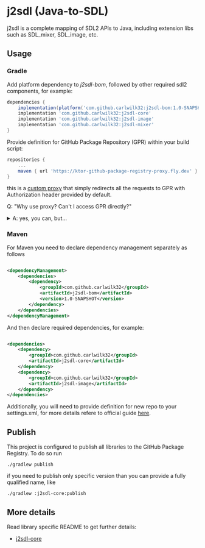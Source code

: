 j2sdl (Java-to-SDL)
========

j2sdl is a complete mapping of SDL2 APIs to Java, including extension libs such as SDL_mixer, SDL_image, etc.

## Usage

### Gradle

Add platform dependency to *j2sdl-bom*, followed by other required sdl2 components, for example:

```groovy
dependencies {
    implementation(platform('com.github.carlwilk32:j2sdl-bom:1.0-SNAPSHOT'))
    implementation 'com.github.carlwilk32:j2sdl-core'
    implementation 'com.github.carlwilk32:j2sdl-image'
    implementation 'com.github.carlwilk32:j2sdl-mixer'
}
``` 

Provide definition for GitHub Package Repository (GPR) within your build script: 

```groovy
repositories {
    ...
    maven { url 'https://ktor-github-package-registry-proxy.fly.dev' }
}
```

this is a [custom proxy](https://github.com/carlwilk32/ktor-github-package-registry-proxy) that simply redirects all the requests to GPR with Authorization header provided by default.

Q: "Why use proxy? Can't I access GPR directly?"
<details>
  <summary>A: yes, you can, but...</summary>

GitHub [doesn't allow anonymous read](https://docs.github.com/en/packages/learn-github-packages/introduction-to-github-packages#authenticating-to-github-packages)
for public packages; therefore You have to issue your own Personal Access Token (PAT) and provide their repo as follows

```groovy
repositories {
    mavenCentral()
    maven {
        url = uri('https://maven.pkg.github.com/carlwilk32/*')
        credentials {
            username = 'YOUR_NAME'
            password = 'YOUR_TOKEN'
        }
    }
}
```

This is quite annoying and barely usable approach, but there are no [official solution](https://github.com/orgs/community/discussions/26634) yet.

</details>

### Maven

For Maven you need to declare dependency management separately as follows

```xml

<dependencyManagement>
    <dependencies>
        <dependency>
            <groupId>com.github.carlwilk32</groupId>
            <artifactId>j2sdl-bom</artifactId>
            <version>1.0-SNAPSHOT</version>
        </dependency>
    </dependencies>
</dependencyManagement>
```

And then declare required dependencies, for example:

```xml

<dependencies>
    <dependency>
        <groupId>com.github.carlwilk32</groupId>
        <artifactId>j2sdl-core</artifactId>
    </dependency>
    <dependency>
        <groupId>com.github.carlwilk32</groupId>
        <artifactId>j2sdl-image</artifactId>
    </dependency>
</dependencies>
```

Additionally, you will need to provide definition for new repo to your settings.xml, for more details refere to official
guide [here](https://docs.github.com/en/packages/working-with-a-github-packages-registry/working-with-the-apache-maven-registry#authenticating-with-a-personal-access-token).

## Publish

This project is configured to publish all libraries to the GitHub Package Registry.
To do so run

```shell
./gradlew publish
```

if you need to publish only specific version than you can provide a fully qualified name, like

```shell
./gradlew :j2sdl-core:publish
```

## More details

Read library specific README to get further details:

- [j2sdl-core](j2sdl-core/README.md)
